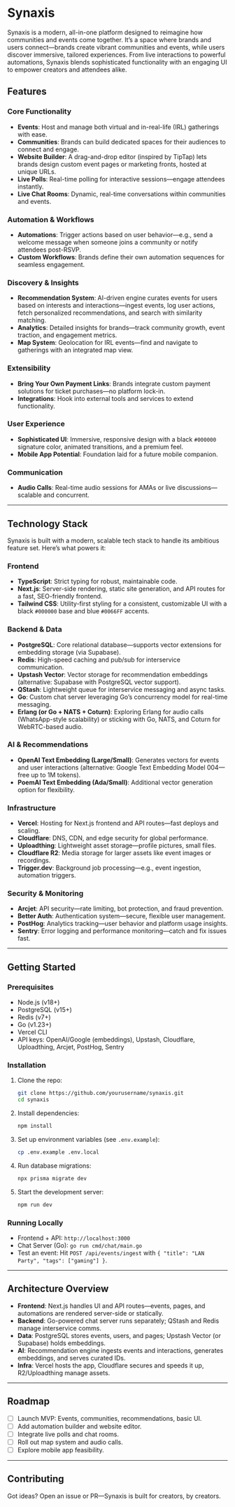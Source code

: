 # Synaxis

Synaxis is a modern, all-in-one platform designed to reimagine how communities and events come together. It’s a space where brands and users connect—brands create vibrant communities and events, while users discover immersive, tailored experiences. From live interactions to powerful automations, Synaxis blends sophisticated functionality with an engaging UI to empower creators and attendees alike.

## Features

### Core Functionality
- **Events**: Host and manage both virtual and in-real-life (IRL) gatherings with ease.
- **Communities**: Brands can build dedicated spaces for their audiences to connect and engage.
- **Website Builder**: A drag-and-drop editor (inspired by TipTap) lets brands design custom event pages or marketing fronts, hosted at unique URLs.
- **Live Polls**: Real-time polling for interactive sessions—engage attendees instantly.
- **Live Chat Rooms**: Dynamic, real-time conversations within communities and events.

### Automation & Workflows
- **Automations**: Trigger actions based on user behavior—e.g., send a welcome message when someone joins a community or notify attendees post-RSVP.
- **Custom Workflows**: Brands define their own automation sequences for seamless engagement.

### Discovery & Insights
- **Recommendation System**: AI-driven engine curates events for users based on interests and interactions—ingest events, log user actions, fetch personalized recommendations, and search with similarity matching.
- **Analytics**: Detailed insights for brands—track community growth, event traction, and engagement metrics.
- **Map System**: Geolocation for IRL events—find and navigate to gatherings with an integrated map view.

### Extensibility
- **Bring Your Own Payment Links**: Brands integrate custom payment solutions for ticket purchases—no platform lock-in.
- **Integrations**: Hook into external tools and services to extend functionality.

### User Experience
- **Sophisticated UI**: Immersive, responsive design with a black `#000000` signature color, animated transitions, and a premium feel.
- **Mobile App Potential**: Foundation laid for a future mobile companion.

### Communication
- **Audio Calls**: Real-time audio sessions for AMAs or live discussions—scalable and concurrent.

---

## Technology Stack

Synaxis is built with a modern, scalable tech stack to handle its ambitious feature set. Here’s what powers it:

### Frontend
- **TypeScript**: Strict typing for robust, maintainable code.
- **Next.js**: Server-side rendering, static site generation, and API routes for a fast, SEO-friendly frontend.
- **Tailwind CSS**: Utility-first styling for a consistent, customizable UI with a black `#000000` base and blue `#0066FF` accents.

### Backend & Data
- **PostgreSQL**: Core relational database—supports vector extensions for embedding storage (via Supabase).
- **Redis**: High-speed caching and pub/sub for interservice communication.
- **Upstash Vector**: Vector storage for recommendation embeddings (alternative: Supabase with PostgreSQL vector support).
- **QStash**: Lightweight queue for interservice messaging and async tasks.
- **Go**: Custom chat server leveraging Go’s concurrency model for real-time messaging.
- **Erlang (or Go + NATS + Coturn)**: Exploring Erlang for audio calls (WhatsApp-style scalability) or sticking with Go, NATS, and Coturn for WebRTC-based audio.

### AI & Recommendations
- **OpenAI Text Embedding (Large/Small)**: Generates vectors for events and user interactions (alternative: Google Text Embedding Model 004—free up to 1M tokens).
- **PoemAI Text Embedding (Ada/Small)**: Additional vector generation option for flexibility.

### Infrastructure
- **Vercel**: Hosting for Next.js frontend and API routes—fast deploys and scaling.
- **Cloudflare**: DNS, CDN, and edge security for global performance.
- **Uploadthing**: Lightweight asset storage—profile pictures, small files.
- **Cloudflare R2**: Media storage for larger assets like event images or recordings.
- **Trigger.dev**: Background job processing—e.g., event ingestion, automation triggers.

### Security & Monitoring
- **Arcjet**: API security—rate limiting, bot protection, and fraud prevention.
- **Better Auth**: Authentication system—secure, flexible user management.
- **PostHog**: Analytics tracking—user behavior and platform usage insights.
- **Sentry**: Error logging and performance monitoring—catch and fix issues fast.

---

## Getting Started

### Prerequisites
- Node.js (v18+)
- PostgreSQL (v15+)
- Redis (v7+)
- Go (v1.23+)
- Vercel CLI
- API keys: OpenAI/Google (embeddings), Upstash, Cloudflare, Uploadthing, Arcjet, PostHog, Sentry

### Installation
1. Clone the repo:
   ```bash
   git clone https://github.com/yourusername/synaxis.git
   cd synaxis
   ```
2. Install dependencies:
   ```bash
   npm install
   ```
3. Set up environment variables (see `.env.example`):
   ```bash
   cp .env.example .env.local
   ```
4. Run database migrations:
   ```bash
   npx prisma migrate dev
   ```
5. Start the development server:
   ```bash
   npm run dev
   ```

### Running Locally
- Frontend + API: `http://localhost:3000`
- Chat Server (Go): `go run cmd/chat/main.go`
- Test an event: Hit `POST /api/events/ingest` with `{ "title": "LAN Party", "tags": ["gaming"] }`.

---

## Architecture Overview

- **Frontend**: Next.js handles UI and API routes—events, pages, and automations are rendered server-side or statically.
- **Backend**: Go-powered chat server runs separately; QStash and Redis manage interservice comms.
- **Data**: PostgreSQL stores events, users, and pages; Upstash Vector (or Supabase) holds embeddings.
- **AI**: Recommendation engine ingests events and interactions, generates embeddings, and serves curated IDs.
- **Infra**: Vercel hosts the app, Cloudflare secures and speeds it up, R2/Uploadthing manage assets.

---

## Roadmap
- [ ] Launch MVP: Events, communities, recommendations, basic UI.
- [ ] Add automation builder and website editor.
- [ ] Integrate live polls and chat rooms.
- [ ] Roll out map system and audio calls.
- [ ] Explore mobile app feasibility.

---

## Contributing
Got ideas? Open an issue or PR—Synaxis is built for creators, by creators.
